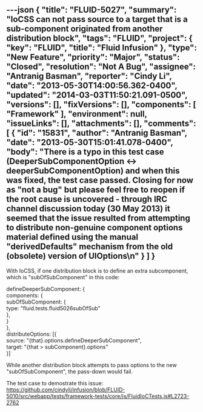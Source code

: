 ---json
{
  "title": "FLUID-5027",
  "summary": "IoCSS can not pass source to a target that is a sub-component originated from another distribution block",
  "tags": "FLUID",
  "project": {
    "key": "FLUID",
    "title": "Fluid Infusion"
  },
  "type": "New Feature",
  "priority": "Major",
  "status": "Closed",
  "resolution": "Not A Bug",
  "assignee": "Antranig Basman",
  "reporter": "Cindy Li",
  "date": "2013-05-30T14:00:56.362-0400",
  "updated": "2014-03-03T11:50:21.091-0500",
  "versions": [],
  "fixVersions": [],
  "components": [
    "Framework"
  ],
  "environment": null,
  "issueLinks": [],
  "attachments": [],
  "comments": [
    {
      "id": "15831",
      "author": "Antranig Basman",
      "date": "2013-05-30T15:01:41.078-0400",
      "body": "There is a typo in this test case (DeeperSubComponentOption <-> deeperSubComponentOption) and when this was fixed, the test case passed. Closing for now as \"not a bug\" but please feel free to reopen if the root cause is uncovered - through IRC channel discussion today (30 May 2013) it seemed that the issue resulted from attempting to distribute non-genuine component options material defined using the manual \"derivedDefaults\" mechanism from the old (obsolete) version of UIOptions\n"
    }
  ]
}
---
With IoCSS, if one distribution block is to define an extra subcomponent, which is "subOfSubComponent" in this code:

defineDeeperSubComponent: {\
components: {\
subOfSubComponent: {\
type: "fluid.tests.fluid5026subOfSub"\
},\
}\
},\
distributeOptions: \[{\
source: "{that}.options.defineDeeperSubComponent",\
target: "{that > subComponent}.options"\
}]

While another distribution block attempts to pass options to the new "subOfSubComponent", the pass-down would fail.

The test case to demostrate this issue: <https://github.com/cindyli/infusion/blob/FLUID-5010/src/webapp/tests/framework-tests/core/js/FluidIoCTests.js#L2723-2762>

        
